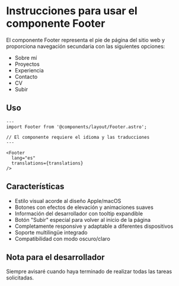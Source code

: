 # Instrucciones para usar el componente Footer

El componente Footer representa el pie de página del sitio web y proporciona navegación secundaria con las siguientes opciones:

- Sobre mí
- Proyectos
- Experiencia
- Contacto
- CV
- Subir

## Uso

```astro
---
import Footer from '@components/layout/Footer.astro';

// El componente requiere el idioma y las traducciones
---

<Footer 
  lang="es" 
  translations={translations} 
/>
```

## Características

- Estilo visual acorde al diseño Apple/macOS
- Botones con efectos de elevación y animaciones suaves
- Información del desarrollador con tooltip expandible
- Botón "Subir" especial para volver al inicio de la página
- Completamente responsive y adaptable a diferentes dispositivos
- Soporte multilingüe integrado
- Compatibilidad con modo oscuro/claro

## Nota para el desarrollador
Siempre avisaré cuando haya terminado de realizar todas las tareas solicitadas.
